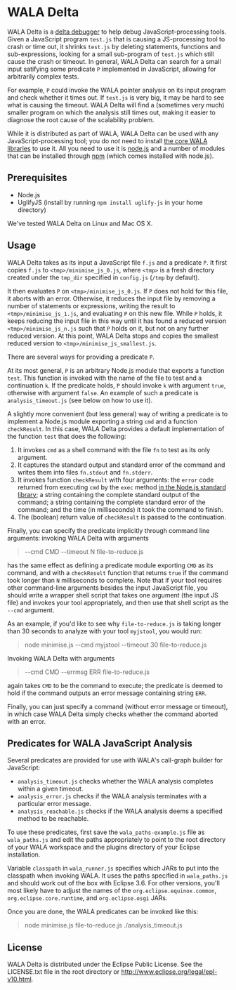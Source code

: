 WALA Delta
==========

WALA Delta is a [delta debugger](http://www.st.cs.uni-saarland.de/dd/) to help debug JavaScript-processing tools.  Given a JavaScript program `test.js` that is causing a JS-processing tool to crash or time out, it shrinks `test.js` by deleting statements, functions and sub-expressions, looking for a small sub-program of `test.js` which still cause the crash or timeout.  In general, WALA Delta can search for a small input satifying some predicate `P` implemented in JavaScript, allowing for arbitrarily complex tests.

For example, `P` could invoke the WALA pointer analysis on its input program and check whether it times out. If `test.js` is very big, it may be hard to see what is causing the timeout. WALA Delta will find a (sometimes very much) smaller program on which the analysis still times out, making it easier to diagnose the root cause of the scalability problem.

While it is distributed as part of WALA, WALA Delta can be used with any JavaScript-processing tool; you do _not_ need to install [the core WALA libraries](https://github.com/wala/WALA) to use it. All you need to use it is [node.js](http://nodejs.org/) and a number of modules that can be installed through [npm](http://npmjs.org/) (which comes installed with node.js).

Prerequisites
--------------
- Node.js
- UglifyJS (install by running `npm install uglify-js` in your home directory)

We've tested WALA Delta on Linux and Mac OS X.

Usage
-----

WALA Delta takes as its input a JavaScript file `f.js` and a predicate `P`. It first copies `f.js` to `<tmp>/minimise_js_0.js`, where `<tmp>` is a fresh directory created under the `tmp_dir` specified in `config.js` (`/tmp` by default).

It then evaluates `P` on `<tmp>/minimise_js_0.js`. If `P` does not hold for this file, it aborts with an error. Otherwise, it reduces the input file by removing a number of statements or expressions, writing the result to `<tmp>/minimise_js_1.js`, and evaluating `P` on this new file. While `P` holds, it keeps reducing the input file in this way until it has found a reduced version `<tmp>/minimise_js_n.js` such that `P` holds on it, but not on any further reduced version. At this point, WALA Delta stops and copies the smallest reduced version to `<tmp>/minimise_js_smallest.js`.

There are several ways for providing a predicate `P`.

At its most general, `P` is an arbitrary Node.js module that exports a function `test`. This function is invoked with the name of the file to test and a continuation `k`. If the predicate holds, `P` should invoke `k` with argument `true`, otherwise with argument `false`. An example of such a predicate is `analysis_timeout.js` (see below on how to use it).

A slightly more convenient (but less general) way of writing a predicate is to implement a Node.js module exporting a string `cmd` and a function `checkResult`. In this case, WALA Delta provides a default implementation of the function `test` that does the following:

  1. It invokes `cmd` as a shell command with the file `fn` to test as its only argument.
  2. It captures the standard output and standard error of the command and writes them into files `fn.stdout` and `fn.stderr`.
  3. It invokes function `checkResult` with four arguments: the `error` code returned from executing `cmd` by the `exec` method [in the Node.js standard library](http://nodejs.org/api/child_process.html#child_process_child_process_exec_command_options_callback); a string containing the complete standard output of the command; a string containing the complete standard error of the command; and the time (in milliseconds) it took the command to finish.
  4. The (boolean) return value of `checkResult` is passed to the continuation.

Finally, you can specify the predicate implicitly through command line arguments: invoking WALA Delta with arguments

> --cmd CMD --timeout N file-to-reduce.js

has the same effect as defining a predicate module exporting `CMD` as its command, and with a `checkResult` function that returns `true` if the command took longer than `N` milliseconds to complete.  Note that if your tool requires other command-line arguments besides the input JavaScript file, you should write a wrapper shell script that takes one argument (the input JS file) and invokes your tool appropriately, and then use that shell script as the `--cmd` argument.

As an example, if you'd like to see why `file-to-reduce.js` is taking longer than 30 seconds to analyze with your tool `myjstool`, you would run:

> node minimise.js --cmd myjstool --timeout 30 file-to-reduce.js

Invoking WALA Delta with arguments

> --cmd CMD --errmsg ERR file-to-reduce.js

again takes `CMD` to be the command to execute; the predicate is deemed to hold if the command outputs an error message containing string `ERR`.

Finally, you can just specify a command (without error message or timeout), in which case WALA Delta simply checks whether the command aborted with an error.

Predicates for WALA JavaScript Analysis
---------------------------------------

Several predicates are provided for use with WALA's call-graph builder for JavaScript:

* `analysis_timeout.js` checks whether the WALA analysis completes within a given timeout.
* `analysis_error.js` checks if the WALA analysis terminates with a particular error message.
* `analysis_reachable.js` checks if the WALA analysis deems a specified method to be reachable.

To use these predicates, first save the `wala_paths-example.js` file as `wala_paths.js` and edit the paths appropriately to point to the root directory of your WALA workspace and the plugins directory of your Eclipse installation.

Variable `classpath` in `wala_runner.js` specifies which JARs to put into the classpath when invoking WALA. It uses the paths specified in `wala_paths.js` and should work out of the box with Eclipse 3.6. For other versions, you'll most likely have to adjust the names of the `org.eclipse.equinox.common`, `org.eclipse.core.runtime`, and `org.eclipse.osgi` JARs.

Once you are done, the WALA predicates can be invoked like this:

> node minimise.js file-to-reduce.js ./analysis_timeout.js

License
-------

WALA Delta is distributed under the Eclipse Public License.  See the LICENSE.txt file in the root directory or <a href="http://www.eclipse.org/legal/epl-v10.html">http://www.eclipse.org/legal/epl-v10.html</a>.  
